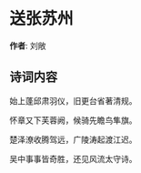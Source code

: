 # 送张苏州

**作者**: 刘敞

## 诗词内容

始上蓬邱肃羽仪，旧更台省著清规。

怀章又下芙蓉阙，候骑先瞻鸟隼旗。

楚泽潦收腾驾远，广陵涛起渡江迟。

吴中事事皆奇胜，还见风流太守诗。

